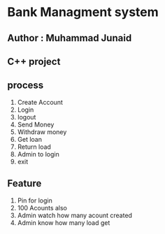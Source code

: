 <h1> Bank Managment system</h1>
<h2> Author : Muhammad Junaid</h2>
<h2>C++ project</h2>

<h2> process</h2>
<ol>
<li>Create Account</li>
<li>Login</li>
<li>logout </li>
<li>Send Money</li>
<li>Withdraw money</li>  
<li>Get loan</li>
<li>Return load</li>
<li>Admin to login</li>
<li> exit</li>
</ol>

<h2>Feature</h2>
<ol>
  <li> Pin for login </li>
  <li>100 Acounts also </li>
  <li> Admin watch how many acount created</li>
  <li> Admin know how many load get</li>
</ol>
